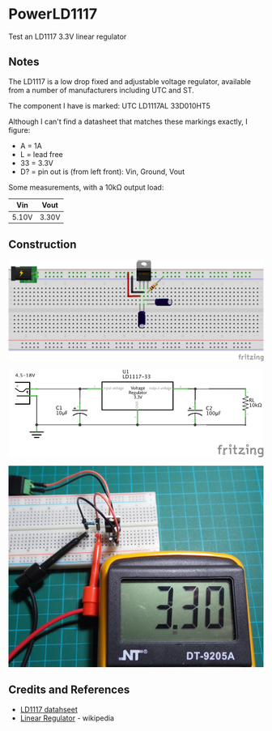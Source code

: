 # PowerLD1117

Test an LD1117 3.3V linear regulator

## Notes
The LD1117 is a low drop fixed and adjustable voltage regulator, available from a number of manufacturers including UTC and ST.

The component I have is marked: UTC LD1117AL 33D010HT5

Although I can't find a datasheet that matches these markings exactly, I figure:
* A = 1A
* L = lead free
* 33 = 3.3V
* D? = pin out is (from left front): Vin, Ground, Vout

Some measurements, with a 10kΩ output load:

| Vin   | Vout  |
|-------|-------|
| 5.10V | 3.30V |

## Construction

![Breadboard](./assets/PowerLD1117_bb.jpg?raw=true)

![The Schematic](./assets/PowerLD1117_schematic.jpg?raw=true)

![The Build](./assets/PowerLD1117_build.jpg?raw=true)

## Credits and References
* [LD1117 datahseet](http://pdf1.alldatasheet.com/datasheet-pdf/view/173710/UTC/LD1117AL-15-TA3-A-R.html)
* [Linear Regulator](https://en.wikipedia.org/wiki/Linear_regulator) - wikipedia

